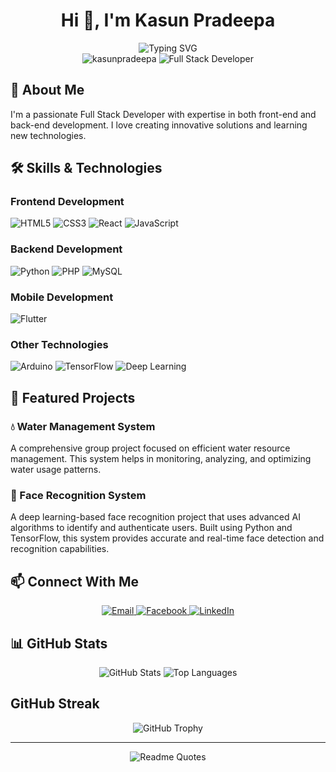 <div align="center">
  <h1>Hi 👋, I'm Kasun Pradeepa</h1>
  <img src="https://readme-typing-svg.herokuapp.com?font=Fira+Code&pause=1000&color=2D9EF7&center=true&vCenter=true&width=435&lines=Full+Stack+Developer;Passionate+about+Innovation;Always+Learning+New+Things;Creating+Digital+Solutions" alt="Typing SVG" />
</div>

<div align="center">
  <img src="https://komarev.com/ghpvc/?username=kasunpradeepa&label=Profile%20views&color=0e75b6&style=flat-square" alt="kasunpradeepa" />
  <img src="https://img.shields.io/badge/Full%20Stack-Developer-blue" alt="Full Stack Developer" />
</div>

## 🚀 About Me

I'm a passionate Full Stack Developer with expertise in both front-end and back-end development. I love creating innovative solutions and learning new technologies.

## 🛠️ Skills & Technologies

### Frontend Development
<div align="start">
  <img src="https://img.shields.io/badge/HTML5-E34F26?style=for-the-badge&logo=html5&logoColor=white" alt="HTML5" />
  <img src="https://img.shields.io/badge/CSS3-1572B6?style=for-the-badge&logo=css3&logoColor=white" alt="CSS3" />
  <img src="https://img.shields.io/badge/React-20232A?style=for-the-badge&logo=react&logoColor=61DAFB" alt="React" />
  <img src="https://img.shields.io/badge/JavaScript-F7DF1E?style=for-the-badge&logo=javascript&logoColor=black" alt="JavaScript" />
</div>

### Backend Development
<div align="start">
  <img src="https://img.shields.io/badge/Python-3776AB?style=for-the-badge&logo=python&logoColor=white" alt="Python" />
  <img src="https://img.shields.io/badge/PHP-777BB4?style=for-the-badge&logo=php&logoColor=white" alt="PHP" />
  <img src="https://img.shields.io/badge/MySQL-4479A1?style=for-the-badge&logo=mysql&logoColor=white" alt="MySQL" />
</div>

### Mobile Development
<div align="start">
  <img src="https://img.shields.io/badge/Flutter-02569B?style=for-the-badge&logo=flutter&logoColor=white" alt="Flutter" />
</div>

### Other Technologies
<div align="start">
  <img src="https://img.shields.io/badge/Arduino-00979D?style=for-the-badge&logo=Arduino&logoColor=white" alt="Arduino" />
  <img src="https://img.shields.io/badge/TensorFlow-FF6F00?style=for-the-badge&logo=tensorflow&logoColor=white" alt="TensorFlow" />
  <img src="https://img.shields.io/badge/Deep%20Learning-0A192F?style=for-the-badge&logo=deep-learning&logoColor=white" alt="Deep Learning" />
</div>

## 🌟 Featured Projects

### 💧 Water Management System
A comprehensive group project focused on efficient water resource management. This system helps in monitoring, analyzing, and optimizing water usage patterns.

### 👤 Face Recognition System
A deep learning-based face recognition project that uses advanced AI algorithms to identify and authenticate users. Built using Python and TensorFlow, this system provides accurate and real-time face detection and recognition capabilities.

## 📫 Connect With Me

<div align="center">
  <a href="mailto:kasunpradeepa12345@gmail.com">
    <img src="https://img.shields.io/badge/Email-D14836?style=for-the-badge&logo=gmail&logoColor=white" alt="Email" />
  </a>
  <a href="https://fb.com/profile.php?id=100087161271947" target="_blank">
    <img src="https://img.shields.io/badge/Facebook-1877F2?style=for-the-badge&logo=facebook&logoColor=white" alt="Facebook" />
  </a>
  <a href="https://linkedin.com/in/kasunpradeepa" target="_blank">
    <img src="https://img.shields.io/badge/LinkedIn-0077B5?style=for-the-badge&logo=linkedin&logoColor=white" alt="LinkedIn" />
  </a>
</div>

## 📊 GitHub Stats

<div align="center">
  <img src="https://github-readme-stats.vercel.app/api?username=kasunpradeepa&show_icons=true&theme=radical" alt="GitHub Stats" />
  <img src="https://github-readme-stats.vercel.app/api/top-langs/?username=kasunpradeepa&layout=compact&theme=radical" alt="Top Languages" />
<!--   <img src="https://streak-stats.demolab.com?user=kasunpradeepa&theme=radical" alt="GitHub Streak" /> -->
</div>

## GitHub Streak

<div align="center">
  <img src="https://github-profile-trophy.vercel.app/?username=kasunpradeepa&theme=radical&no-frame=true&column=7&margin-w=15&margin-h=15" alt="GitHub Trophy" />
</div>

---
<div align="center">
  <img src="https://quotes-github-readme.vercel.app/api?type=horizontal&theme=radical" alt="Readme Quotes" />
</div>
